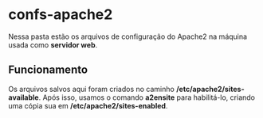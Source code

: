 # confs-apache2
Nessa pasta estão os arquivos de configuração do Apache2 na máquina usada como **servidor web**.

## Funcionamento
Os arquivos salvos aqui foram criados no caminho **/etc/apache2/sites-available**. Após isso, usamos o comando **a2ensite** para habilitá-lo, criando uma cópia sua em **/etc/apache2/sites-enabled**.
